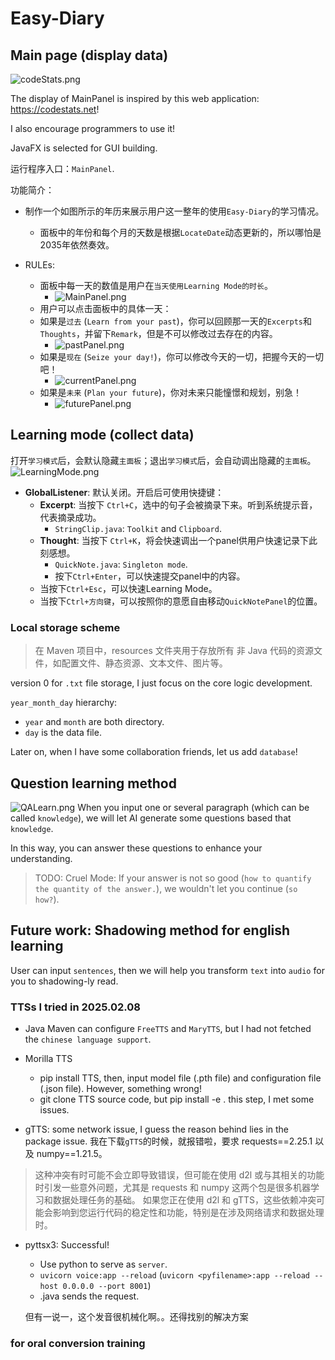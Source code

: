 # Easy-Diary

## Main page (display data)
![codeStats.png](src/main/resources/image/codeStats.png)

The display of MainPanel is inspired by this web application: https://codestats.net! 

I also encourage programmers to use it!

JavaFX is selected for GUI building.

运行程序入口：`MainPanel`.

功能简介：
- 制作一个如图所示的年历来展示用户这一整年的使用`Easy-Diary`的学习情况。
  - 面板中的年份和每个月的天数是根据`LocateDate`动态更新的，所以哪怕是2035年依然奏效。

- RULEs:
  - 面板中每一天的数值是用户在`当天使用Learning Mode的时长`。
    - ![MainPanel.png](src/main/resources/image/MainPanel.png)
  - 用户可以点击面板中的具体一天：
  - 如果是`过去` (`Learn from your past`)，你可以回顾那一天的`Excerpts`和`Thoughts`，并留下`Remark`，但是不可以修改过去存在的内容。
    - ![pastPanel.png](src/main/resources/image/pastPanel.png)
  - 如果是`现在` (`Seize your day!`)，你可以修改今天的一切，把握今天的一切吧！
    - ![currentPanel.png](src/main/resources/image/currentPanel.png)
  - 如果是`未来` (`Plan your future`)，你对未来只能憧憬和规划，别急！
    - ![futurePanel.png](src/main/resources/image/futurePanel.png)

## Learning mode (collect data)
打开`学习模式`后，会默认隐藏`主面板`；退出`学习模式`后，会自动调出隐藏的`主面板`。
![LearningMode.png](src/main/resources/image/LearningMode.png)
- **GlobalListener**: 默认关闭。开启后可使用快捷键：
  - **Excerpt**: 当按下 `Ctrl+C`，选中的句子会被摘录下来。听到系统提示音，代表摘录成功。
    - `StringClip.java`: `Toolkit` and `Clipboard`.
  - **Thought**: 当按下 `Ctrl+K`，将会快速调出一个panel供用户快速记录下此刻感想。
    - `QuickNote.java`: `Singleton mode`.
    - 按下`Ctrl+Enter`，可以快速提交panel中的内容。
  - 当按下`Ctrl+Esc`，可以快速Learning Mode。
  - 当按下`Ctrl+方向键`，可以按照你的意愿自由移动`QuickNotePanel`的位置。

### Local storage scheme
> 在 Maven 项目中，resources 文件夹用于存放所有 非 Java 代码的资源文件，如配置文件、静态资源、文本文件、图片等。

version 0 for `.txt` file storage, I just focus on the core logic development.

`year_month_day` hierarchy:
- `year` and `month` are both directory.
- `day` is the data file.

Later on, when I have some collaboration friends, let us add `database`!


## Question learning method
![QALearn.png](src/main/resources/image/QALearn.png)
When you input one or several paragraph (which can be called `knowledge`), we will let AI generate some questions based that `knowledge`.

In this way, you can answer these questions to enhance your understanding.  

> TODO: Cruel Mode: If your answer is not so good (`how to quantify the quantity of the answer.`), we wouldn't let you continue (`so how?`).

## Future work: Shadowing method for english learning
User can input `sentences`, then we will help you transform `text` into `audio` for you to shadowing-ly read.

### TTSs I tried in 2025.02.08
- Java Maven can configure `FreeTTS` and `MaryTTS`, but I had not fetched the `chinese language support`.

- Morilla TTS
  - pip install TTS, then, input model file (.pth file) and configuration file (.json file). However, something wrong!
  - git clone TTS source code, but pip install -e . this step, I met some issues.

- gTTS: some network issue, I guess the reason behind lies in the package issue. 我在下载`gTTS`的时候，就报错啦，要求 requests==2.25.1 以及 numpy==1.21.5。
>这种冲突有时可能不会立即导致错误，但可能在使用 d2l 或与其相关的功能时引发一些意外问题，尤其是 requests 和 numpy 这两个包是很多机器学习和数据处理任务的基础。
如果您正在使用 d2l 和 gTTS，这些依赖冲突可能会影响到您运行代码的稳定性和功能，特别是在涉及网络请求和数据处理时。

- pyttsx3: Successful!
  - Use python to serve as `server`.
  - `uvicorn voice:app --reload` (`uvicorn <pyfilename>:app --reload --host 0.0.0.0 --port 8001`)
  - .java sends the request.
  
  但有一说一，这个发音很机械化啊。。还得找别的解决方案

### for oral conversion training 